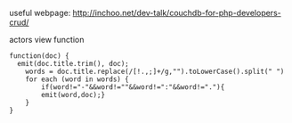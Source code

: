 useful webpage: http://inchoo.net/dev-talk/couchdb-for-php-developers-crud/

actors view function
```
function(doc) {
  emit(doc.title.trim(), doc);
	words = doc.title.replace(/[!.,;]+/g,"").toLowerCase().split(" ")
	for each (word in words) {
		if(word!="-"&&word!=""&&word!=":"&&word!="."){
		emit(word,doc);}
	}
}
```
